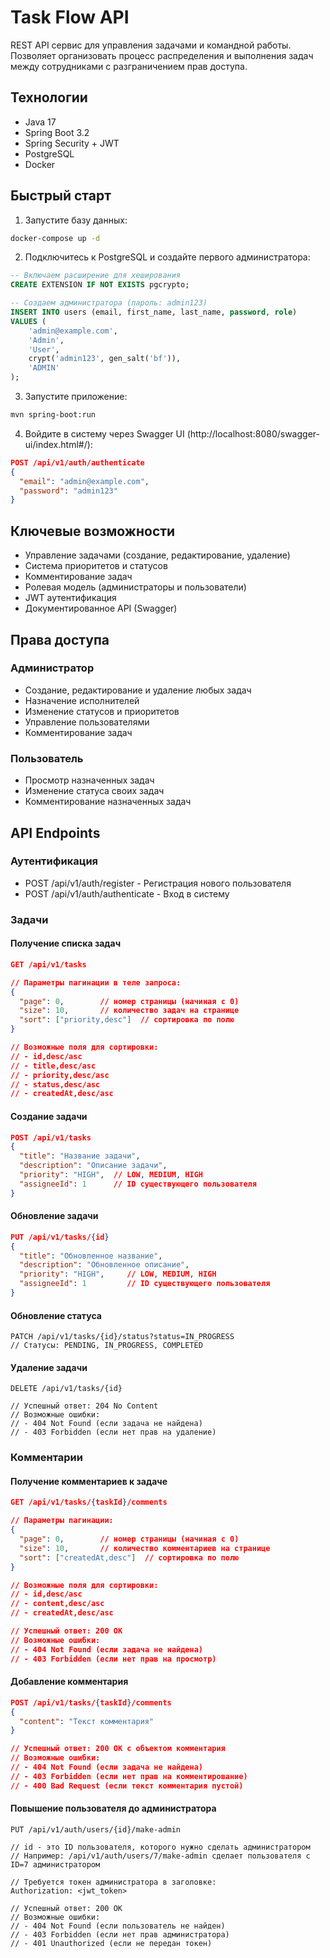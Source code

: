 # Task Flow API

REST API сервис для управления задачами и командной работы. Позволяет организовать процесс распределения и выполнения задач между сотрудниками с разграничением прав доступа.

## Технологии

- Java 17
- Spring Boot 3.2
- Spring Security + JWT
- PostgreSQL
- Docker

## Быстрый старт

1. Запустите базу данных:
```bash
docker-compose up -d
```

2. Подключитесь к PostgreSQL и создайте первого администратора:
```sql
-- Включаем расширение для хеширования
CREATE EXTENSION IF NOT EXISTS pgcrypto;

-- Создаем администратора (пароль: admin123)
INSERT INTO users (email, first_name, last_name, password, role)
VALUES (
    'admin@example.com',
    'Admin',
    'User',
    crypt('admin123', gen_salt('bf')),
    'ADMIN'
);
```

3. Запустите приложение:
```bash
mvn spring-boot:run
```

4. Войдите в систему через Swagger UI (http://localhost:8080/swagger-ui/index.html#/):
```json
POST /api/v1/auth/authenticate
{
  "email": "admin@example.com",
  "password": "admin123"
}
```

## Ключевые возможности

- Управление задачами (создание, редактирование, удаление)
- Система приоритетов и статусов
- Комментирование задач
- Ролевая модель (администраторы и пользователи)
- JWT аутентификация
- Документированное API (Swagger)

## Права доступа

### Администратор
- Создание, редактирование и удаление любых задач
- Назначение исполнителей
- Изменение статусов и приоритетов
- Управление пользователями
- Комментирование задач

### Пользователь
- Просмотр назначенных задач
- Изменение статуса своих задач
- Комментирование назначенных задач

## API Endpoints

### Аутентификация
- POST /api/v1/auth/register - Регистрация нового пользователя
- POST /api/v1/auth/authenticate - Вход в систему

### Задачи

#### Получение списка задач
```json
GET /api/v1/tasks

// Параметры пагинации в теле запроса:
{
  "page": 0,        // номер страницы (начиная с 0)
  "size": 10,       // количество задач на странице
  "sort": ["priority,desc"]  // сортировка по полю
}

// Возможные поля для сортировки:
// - id,desc/asc
// - title,desc/asc
// - priority,desc/asc
// - status,desc/asc
// - createdAt,desc/asc
```

#### Создание задачи
```json
POST /api/v1/tasks
{
  "title": "Название задачи",
  "description": "Описание задачи",
  "priority": "HIGH",  // LOW, MEDIUM, HIGH
  "assigneeId": 1      // ID существующего пользователя
}
```

#### Обновление задачи
```json
PUT /api/v1/tasks/{id}
{
  "title": "Обновленное название",
  "description": "Обновленное описание",
  "priority": "HIGH",     // LOW, MEDIUM, HIGH
  "assigneeId": 1         // ID существующего пользователя
}
```

#### Обновление статуса
```
PATCH /api/v1/tasks/{id}/status?status=IN_PROGRESS
// Статусы: PENDING, IN_PROGRESS, COMPLETED
```

#### Удаление задачи
```
DELETE /api/v1/tasks/{id}

// Успешный ответ: 204 No Content
// Возможные ошибки:
// - 404 Not Found (если задача не найдена)
// - 403 Forbidden (если нет прав на удаление)
```

### Комментарии

#### Получение комментариев к задаче
```json
GET /api/v1/tasks/{taskId}/comments

// Параметры пагинации:
{
  "page": 0,        // номер страницы (начиная с 0)
  "size": 10,       // количество комментариев на странице
  "sort": ["createdAt,desc"]  // сортировка по полю
}

// Возможные поля для сортировки:
// - id,desc/asc
// - content,desc/asc
// - createdAt,desc/asc

// Успешный ответ: 200 OK
// Возможные ошибки:
// - 404 Not Found (если задача не найдена)
// - 403 Forbidden (если нет прав на просмотр)
```

#### Добавление комментария
```json
POST /api/v1/tasks/{taskId}/comments
{
  "content": "Текст комментария"
}

// Успешный ответ: 200 OK с объектом комментария
// Возможные ошибки:
// - 404 Not Found (если задача не найдена)
// - 403 Forbidden (если нет прав на комментирование)
// - 400 Bad Request (если текст комментария пустой)
```

#### Повышение пользователя до администратора
```
PUT /api/v1/auth/users/{id}/make-admin

// id - это ID пользователя, которого нужно сделать администратором
// Например: /api/v1/auth/users/7/make-admin сделает пользователя с ID=7 администратором

// Требуется токен администратора в заголовке:
Authorization: <jwt_token>

// Успешный ответ: 200 OK
// Возможные ошибки:
// - 404 Not Found (если пользователь не найден)
// - 403 Forbidden (если нет прав администратора)
// - 401 Unauthorized (если не передан токен)
``` 